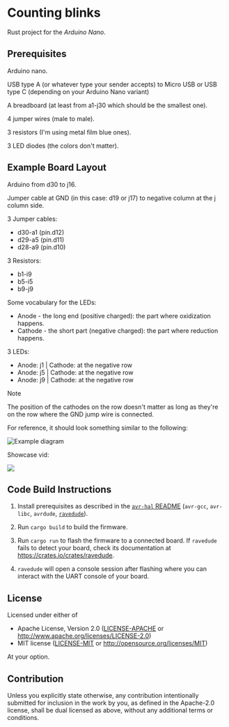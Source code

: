 # Counting blinks

Rust project for the _Arduino Nano_.

## Prerequisites

Arduino nano.

USB type A (or whatever type your sender accepts) to Micro USB or USB type C (depending on your Arduino Nano variant)

A breadboard (at least from a1-j30 which should be the smallest one).

4 jumper wires (male to male).

3 resistors (I'm using metal film blue ones).

3 LED diodes (the colors don't matter).

## Example Board Layout

Arduino from d30 to j16.

Jumper cable at GND (in this case: d19 or j17) to negative column at the j column side.

3 Jumper cables:
- d30-a1 (pin.d12)
- d29-a5 (pin.d11)
- d28-a9 (pin.d10)

3 Resistors:
- b1-i9
- b5-i5
- b9-j9

Some vocabulary for the LEDs:
- Anode - the long end (positive charged): the part where oxidization happens.
- Cathode - the short part (negative charged): the part where reduction happens.

3 LEDs:
- Anode: j1 | Cathode: at the negative row
- Anode: j5 | Cathode: at the negative row
- Anode: j9 | Cathode: at the negative row

> [!NOTE]
> The position of the cathodes on the row doesn't matter as long as they're on the row where the GND jump wire is connected.

For reference, it should look something similar to the following:

![Example diagram](https://www.makerguides.com/wp-content/uploads/2024/04/image-33.png)

Showcase vid:

[![](https://github.com/1Kill2Steal/counting-blinks/blob/main/assets/preview-vid.gif)](https://github.com/1Kill2Steal/counting-blinks/blob/main/assets/preview-vid.mp4)

## Code Build Instructions

1. Install prerequisites as described in the [`avr-hal` README] (`avr-gcc`, `avr-libc`, `avrdude`, [`ravedude`]).

2. Run `cargo build` to build the firmware.

3. Run `cargo run` to flash the firmware to a connected board. If `ravedude`
   fails to detect your board, check its documentation at
   <https://crates.io/crates/ravedude>.

4. `ravedude` will open a console session after flashing where you can interact
   with the UART console of your board.

[`avr-hal` README]: https://github.com/Rahix/avr-hal#readme
[`ravedude`]: https://crates.io/crates/ravedude

## License

Licensed under either of

- Apache License, Version 2.0
  ([LICENSE-APACHE](LICENSE-APACHE) or <http://www.apache.org/licenses/LICENSE-2.0>)
- MIT license
  ([LICENSE-MIT](LICENSE-MIT) or <http://opensource.org/licenses/MIT>)

At your option.

## Contribution

Unless you explicitly state otherwise, any contribution intentionally submitted
for inclusion in the work by you, as defined in the Apache-2.0 license, shall
be dual licensed as above, without any additional terms or conditions.
